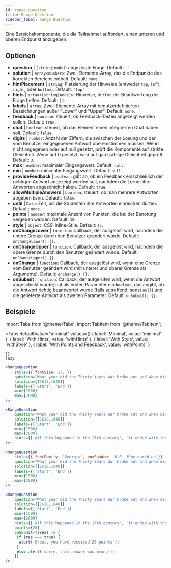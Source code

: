```yaml
---
id: range-question
title: Range Question
sidebar_label: Range Question
---
```


Eine Bereichskomponente, die die Teilnehmer auffordert, einen unteren und oberen Endpunkt anzugeben.

## Optionen

* __question__ | `(string|node)`: angezeigte Frage. Default: `''`.
* __solution__ | `array<number>`: Zwei-Elemente-Array, das die Endpunkte des korrekten Bereichs enthält. Default: `none`.
* __hintPlacement__ | `string`: Platzierung der Hinweise (entweder `top`, `left`, `right`, oder `bottom`). Default: `'top'`.
* __hints__ | `array<(string|node)>`: Hinweise, die bei der Beantwortung der Frage helfen. Default: `[]`.
* __labels__ | `array`: Zwei-Elemente-Array mit benutzerdefinierten Bezeichnungen außer "Lower" und "Upper". Default: `none`.
* __feedback__ | `boolean`: steuert, ob Feedback-Tasten angezeigt werden sollen. Default: `true`.
* __chat__ | `boolean`: steuert, ob das Element einen integrierten Chat haben soll. Default: `false`.
* __digits__ | `number`: Anzahl der Ziffern, die zwischen der Lösung und der vom Benutzer eingegebenen Antwort übereinstimmen müssen. Wenn nicht angegeben oder auf null gesetzt, prüft die Komponente auf strikte Gleichheit. Wenn auf 0 gesetzt, wird auf ganzzahlige Gleichheit geprüft. Default: `3`.
* __max__ | `number`: maximaler Eingangswert. Default: `null`.
* __min__ | `number`: minimaler Eingangswert. Default: `null`.
* __provideFeedback__ | `boolean`: gibt an, ob ein Feedback einschließlich der richtigen Antwort angezeigt werden soll, nachdem die Lerner ihre Antworten abgeschickt haben. Default: `true`.
* __allowMultipleAnswers__ | `boolean`: steuert, ob man mehrere Antworten abgeben kann. Default: `false`.
* __until__ | `Date`: Zeit, bis die Studenten ihre Antworten einreichen dürfen. Default: `none`.
* __points__ | `number`: maximale Anzahl von Punkten, die bei der Benotung vergeben werden. Default: `10`.
* __style__ | `object`: CSS-Inline-Stile. Default: `{}`.
* __onChangeLower__ | `function`: Callback, der ausgelöst wird, nachdem die untere Grenze durch den Benutzer geändert wurde. Default: `onChangeLower() {}`.
* __onChangeUpper__ | `function`: Callback, der ausgelöst wird, nachdem die obere Grenze durch den Benutzer geändert wurde. Default: `onChangeUpper() {}`.
* __onChange__ | `function`: Callback, der ausgelöst wird, wenn eine Grenze vom Benutzer geändert wird (mit unterer und oberer Grenze als Argumente). Default: `onChange() {}`.
* __onSubmit__ | `function`: Callback, der aufgerufen wird, wenn die Antwort abgeschickt wurde; hat als ersten Parameter ein `boolean`, das angibt, ob die Antwort richtig beantwortet wurde (falls zutreffend, sonst `null`) und die gelieferte Antwort als zweiten Parameter. Default: `onSubmit() {}`.


## Beispiele

import Tabs from '@theme/Tabs';
import TabItem from '@theme/TabItem';

<Tabs
    defaultValue="minimal"
    values={[
        { label: 'Minimal', value: 'minimal' },
        { label: 'With Hints', value: 'withHints' },
        { label: 'With Style', value: 'withStyle' },
        { label: 'With Points and Feedback', value: 'withPoints' }
        
    ]}
    lazy
>

<TabItem value="minimal">

```jsx live
<RangeQuestion
    style={{ fontSize: 17, }}
    question="What year did the Thirty Years War broke out and when did it?"
    solution={[1618,1648]}
    labels={['Start', 'End']}
    min={1500}
    max={2000}
/>
```

</TabItem>

<TabItem value="withHints">

```jsx live
<RangeQuestion
    question="What year did the Thirty Years War broke out and when did it?"
    solution={[1618,1648]}
    labels={['Start', 'End']}
    min={1500}
    max={2000}
    hints={['all this happened in the 17th century', 'it ended with the Peace of Westphalia in 1648']}
/>
```

</TabItem>

<TabItem value="withStyle">

```jsx live
<RangeQuestion
    style={{ fontFamily: 'Georgia', boxShadow: '0 0  10px darkblue'}}
    question="What year did the Thirty Years War broke out and when did it?"
    solution={[1618,1648]}
    labels={['Start', 'End']}
    min={1500}
    max={2000}
/>
```

</TabItem>

<TabItem value="withPoints">

```jsx live
<RangeQuestion
    question="What year did the Thirty Years War broke out and when did it?"
    solution={[1618,1648]}
    labels={['Start', 'End']}
    min={1500}
    max={2000}
    hints={['all this happened in the 17th century', 'it ended with the Peace of Westphalia in 1648']}
    points={20}
    onSubmit={(res) => {
     if (res === true) {
      alert('Great, you have received 20 points');
     }
     else alert('sorry, this answer was wrong');
    }}
/>
```

</TabItem>

</Tabs>
